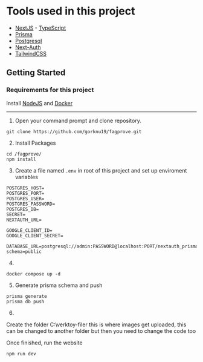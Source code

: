 # Tools used in this project

- [NextJS](https://nextjs.org) - [TypeScript](https://www.typescriptlang.org)
- [Prisma](https://www.prisma.io)
- [Postgresql](https://www.postgresql.org)
- [Next-Auth](https://next-auth.js.org)
- [TailwindCSS](https://tailwindcss.com)


## Getting Started

### Requirements for this project
Install [NodeJS](https://nodejs.org/en/download) and [Docker]((https://www.docker.com))


___
1. Open your command prompt and clone repository.
```
git clone https://github.com/gorknu19/fagprove.git
```

2. Install Packages
```
cd /fagprove/
npm install
```

3. Create a file named `.env` in root of this project and set up enviroment variables
```
POSTGRES_HOST=
POSTGRES_PORT=
POSTGRES_USER=
POSTGRES_PASSWORD=
POSTGRES_DB=
SECRET=
NEXTAUTH_URL=

GOOGLE_CLIENT_ID=
GOOGLE_CLIENT_SECRET= 

DATABASE_URL=postgresql://admin:PASSWORD@localhost:PORT/nextauth_prisma?schema=public
```
4.
```
docker compose up -d

```

5. Generate prisma schema and push
```
prisma generate
prisma db push
```

6. 

Create the folder  C:\\verktoy-filer this is where images get uploaded, this can be changed to another folder but then you need to change the code too

Once finished, run the website
```
npm run dev
```
